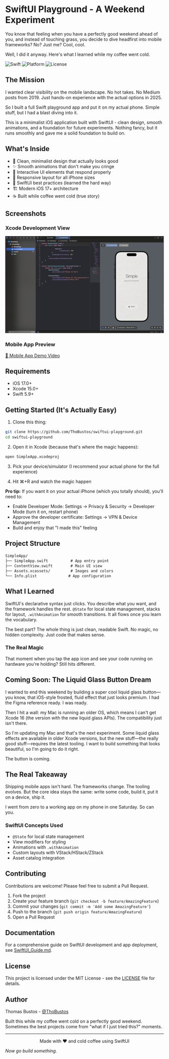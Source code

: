 # SwiftUI Playground - A Weekend Experiment

You know that feeling when you have a perfectly good weekend ahead of you, and instead of touching grass, you decide to dive headfirst into mobile frameworks? No? Just me? Cool, cool.

Well, I did it anyway. Here's what I learned while my coffee went cold.

![Swift](https://img.shields.io/badge/Swift-5.9-orange.svg)
![Platform](https://img.shields.io/badge/Platform-iOS%2017.0%2B-blue.svg)
![License](https://img.shields.io/badge/License-MIT-green.svg)

## The Mission

I wanted clear visibility on the mobile landscape. No hot takes. No Medium posts from 2019. Just hands-on experience with the actual options in 2025.

So I built a full Swift playground app and put it on my actual phone. Simple stuff, but I had a blast diving into it.

This is a minimalist iOS application built with SwiftUI - clean design, smooth animations, and a foundation for future experiments. Nothing fancy, but it runs smoothly and gave me a solid foundation to build on.

## What's Inside

- 🎨 Clean, minimalist design that actually looks good
- ✨ Smooth animations that don't make you cringe
- 🌟 Interactive UI elements that respond properly
- 📱 Responsive layout for all iPhone sizes
- 🎯 SwiftUI best practices (learned the hard way)
- 🏗️ Modern iOS 17+ architecture
- ☕ Built while coffee went cold (true story)

## Screenshots

### Xcode Development View
<p align="center">
  <img src="assets/xcode_view.png" width="800" alt="Xcode Development View">
</p>

### Mobile App Preview

[📱 Mobile App Demo Video](assets/)

## Requirements

- iOS 17.0+
- Xcode 15.0+
- Swift 5.9+

## Getting Started (It's Actually Easy)

1. Clone this thing:
```bash
git clone https://github.com/ThoBustos/swiftui-playground.git
cd swiftui-playground
```

2. Open it in Xcode (because that's where the magic happens):
```bash
open SimpleApp.xcodeproj
```

3. Pick your device/simulator (I recommend your actual phone for the full experience)

4. Hit ⌘+R and watch the magic happen

**Pro tip:** If you want it on your actual iPhone (which you totally should), you'll need to:
- Enable Developer Mode: Settings → Privacy & Security → Developer Mode (turn it on, restart phone)
- Approve the developer certificate: Settings → VPN & Device Management
- Build and enjoy that "I made this" feeling

## Project Structure

```
SimpleApp/
├── SimpleApp.swift          # App entry point
├── ContentView.swift        # Main UI view
├── Assets.xcassets/         # Images and colors
└── Info.plist              # App configuration
```

## What I Learned

SwiftUI's declarative syntax just clicks. You describe what you want, and the framework handles the rest. `@State` for local state management, stacks for layout, `.withAnimation` for smooth transitions. It all flows once you learn the vocabulary.

The best part? The whole thing is just clean, readable Swift. No magic, no hidden complexity. Just code that makes sense.

### The Real Magic
That moment when you tap the app icon and see your code running on hardware you're holding? Still hits different.

## Coming Soon: The Liquid Glass Button Dream

I wanted to end this weekend by building a super cool liquid glass button—you know, that iOS-style frosted, fluid effect that just looks premium. I had the Figma reference ready. I was ready.

Then I hit a wall: my Mac is running an older OS, which means I can't get Xcode 16 (the version with the new liquid glass APIs). The compatibility just isn't there.

So I'm updating my Mac and that's the next experiment. Some liquid glass effects are available in older Xcode versions, but the new stuff—the really good stuff—requires the latest tooling. I want to build something that looks beautiful, so I'm going to do it right.

The button is coming.

## The Real Takeaway

Shipping mobile apps isn't hard. The frameworks change. The tooling evolves. But the core idea stays the same: write some code, build it, put it on a device, ship it.

I went from zero to a working app on my phone in one Saturday. So can you.

### SwiftUI Concepts Used
- `@State` for local state management
- View modifiers for styling
- Animations with `.withAnimation`
- Custom layouts with VStack/HStack/ZStack
- Asset catalog integration

## Contributing

Contributions are welcome! Please feel free to submit a Pull Request.

1. Fork the project
2. Create your feature branch (`git checkout -b feature/AmazingFeature`)
3. Commit your changes (`git commit -m 'Add some AmazingFeature'`)
4. Push to the branch (`git push origin feature/AmazingFeature`)
5. Open a Pull Request

## Documentation

For a comprehensive guide on SwiftUI development and app deployment, see [SwiftUI_Guide.md](SwiftUI_Guide.md).

## License

This project is licensed under the MIT License - see the [LICENSE](LICENSE) file for details.

## Author

Thomas Bustos - [@ThoBustos](https://github.com/ThoBustos)

Built this while my coffee went cold on a perfectly good weekend. Sometimes the best projects come from "what if I just tried this?" moments.

---

<p align="center">
  Made with ❤️ and cold coffee using SwiftUI
</p>

*Now go build something.*